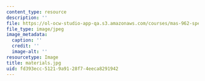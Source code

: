 ```yaml
---
content_type: resource
description: ''
file: https://ol-ocw-studio-app-qa.s3.amazonaws.com/courses/mas-962-special-topics-new-textiles-spring-2010/fd393ecc51219a9128f74eeca8291942_materials.jpg
file_type: image/jpeg
image_metadata:
  caption: ''
  credit: ''
  image-alt: ''
resourcetype: Image
title: materials.jpg
uid: fd393ecc-5121-9a91-28f7-4eeca8291942
---
```

